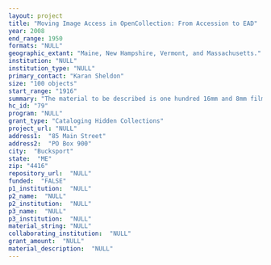 ```yaml
--- 
layout: project 
title: "Moving Image Access in OpenCollection: From Accession to EAD"
year: 2008
end_range: 1950
formats: "NULL"
geographic_extant: "Maine, New Hampshire, Vermont, and Massachusetts."
institution: "NULL"
institution_type: "NULL"
primary_contact: "Karan Sheldon"
size: "100 objects"
start_range: "1916"
summary: "The material to be described is one hundred 16mm and 8mm film collections recording work life in northern New England in the first half of the 20th century. Like NHF's two films named to the National Film Registry, From Stump to Ship (1930) and The Making of an American (1920), our accessions reward scholars with largely untapped records of labor and society at all levels. The reels hold hidden and unknown research materials -- with a range of cataloging requirements – from among the 800 collections gathered at NHF over the last 22 years. With high research value, many relate to non-moving image documents in other repositories. Moving images represent a demanding category of archival holdings, often separated from related materials. For example, NHF's Albert Farwell Bemis Collection, 25 reels of 16mm film (1920s-1930s) shot by Bemis, an industrialist and benefactor to housing research, should be known to scholars at the MIT Institute Archives and Special Collections, home of the Albert Farwell Bemis Foundation papers. Film from our Edwin Bienick Collection of the American Writing Paper Company in Holyoke, Mass., will be of interest to researchers at Special Collections & University Archives, W.E.B. Du Bois Library, Univ. of Massachusetts, Amherst, repository for American Writing Paper Company Records, 1851-1960. The hundred collections selected for this one-year project represent critical mass, the heart of a research base of work-life records in moving images."
hc_id: "79"
program: "NULL"
grant_type: "Cataloging Hidden Collections"
project_url: "NULL"
address1:  "85 Main Street"
address2:  "PO Box 900"
city:  "Bucksport"
state:  "ME"
zip: "4416"
repository_url:  "NULL"
funded:  "FALSE"
p1_institution:  "NULL"
p2_name:  "NULL"
p2_institution:  "NULL"
p3_name:  "NULL"
p3_institution:  "NULL"
material_string: "NULL"
collaborating_institution:  "NULL"
grant_amount:  "NULL"
material_description:  "NULL"
---
```

